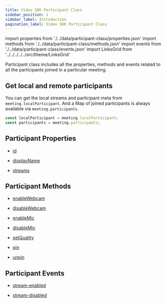 ```yaml
---
title: Video SDK Participant Class
sidebar_position: 1
sidebar_label: Introduction
pagination_label: Video SDK Participant Class
---
```


<div class="sdk-api-ref">

import properties from './../data/participant-class/properties.json'
import methods from './../data/participant-class/methods.json'
import events from './../data/participant-class/events.json'
import LinksGrid from '../../../../../src/theme/LinksGrid'

Participant class includes all the properties, methods and events related to all the participants joined in a particular meeting.

## Get local and remote participants

You can get the local streams and participant meta from `meeting.localParticipant`. And a Map of joined participants is always available via `meeting.participants`.

```js title="Javascript"
const localParticipant = meeting.localParticipant;
const participants = meeting.participants;
```

## Participant Properties

<div class="row">

<div class="col col--4 margin-bottom--lg" >

- [id](./properties.md#id)

</div>
<div class="col col--4 margin-bottom--lg" >

- [displayName](./properties.md#displayname)

</div>
<div class="col col--4 margin-bottom--lg" >

- [streams](./properties.md#streams)

</div>

</div>

## Participant Methods

<div class="row">

<div class="col col--4 margin-bottom--lg" >

- [enableWebcam](./methods.md#enablewebcam)

</div>
<div class="col col--4 margin-bottom--lg" >

- [disableWebcam](./methods.md#disablewebcam)

</div>
<div class="col col--4 margin-bottom--lg" >

- [enableMic](./methods.md#enablemic)

</div>
<div class="col col--4 margin-bottom--lg" >

- [disableMic](./methods.md#disablemic)

</div>
<div class="col col--4 margin-bottom--lg" >

- [setQuality](./methods.md#setquality)

</div>
<div class="col col--4 margin-bottom--lg" >

- [pin](./methods.md#pin)

</div>
<div class="col col--4 margin-bottom--lg" >

- [unpin](./methods.md#unpin)

</div>

</div>

## Participant Events

<div class="row">

<div class="col col--4 margin-bottom--lg" >

- [stream-enabled](./events.md#stream-enabled)

</div>
<div class="col col--4 margin-bottom--lg" >

- [stream-disabled](./events.md#stream-disabled)

</div>

</div>

</div>
